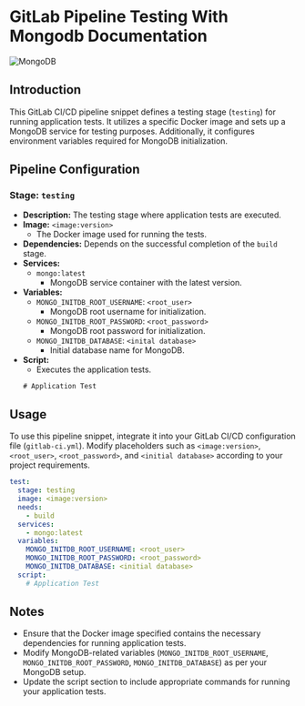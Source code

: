 # GitLab Pipeline Testing With Mongodb Documentation

![MongoDB](https://img.shields.io/badge/MongoDB-%234ea94b.svg?style=for-the-badge&logo=mongodb&logoColor=white)

## Introduction
This GitLab CI/CD pipeline snippet defines a testing stage (`testing`) for running application tests. It utilizes a specific Docker image and sets up a MongoDB service for testing purposes. Additionally, it configures environment variables required for MongoDB initialization.

## Pipeline Configuration

### Stage: `testing`
- **Description:** The testing stage where application tests are executed.
- **Image:** `<image:version>`
  - The Docker image used for running the tests.
- **Dependencies:** Depends on the successful completion of the `build` stage.
- **Services:**
  - `mongo:latest`
    - MongoDB service container with the latest version.
- **Variables:**
  - `MONGO_INITDB_ROOT_USERNAME`: `<root_user>`
    - MongoDB root username for initialization.
  - `MONGO_INITDB_ROOT_PASSWORD`: `<root_password>`
    - MongoDB root password for initialization.
  - `MONGO_INITDB_DATABASE`: `<inital database>`
    - Initial database name for MongoDB.
- **Script:**
  - Executes the application tests.
  ```
  # Application Test
  ```

## Usage
To use this pipeline snippet, integrate it into your GitLab CI/CD configuration file (`gitlab-ci.yml`). Modify placeholders such as `<image:version>`, `<root_user>`, `<root_password>`, and `<initial database>` according to your project requirements.

```yaml
test:
  stage: testing
  image: <image:version>
  needs:
    - build
  services:
    - mongo:latest
  variables:
    MONGO_INITDB_ROOT_USERNAME: <root_user>
    MONGO_INITDB_ROOT_PASSWORD: <root_password>
    MONGO_INITDB_DATABASE: <initial database>
  script:
    # Application Test
```

## Notes
- Ensure that the Docker image specified contains the necessary dependencies for running application tests.
- Modify MongoDB-related variables (`MONGO_INITDB_ROOT_USERNAME`, `MONGO_INITDB_ROOT_PASSWORD`, `MONGO_INITDB_DATABASE`) as per your MongoDB setup.
- Update the script section to include appropriate commands for running your application tests.

